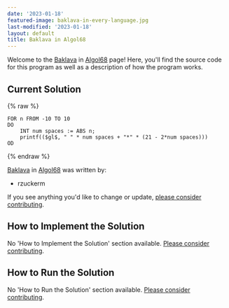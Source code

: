 ```yaml
---
date: '2023-01-18'
featured-image: baklava-in-every-language.jpg
last-modified: '2023-01-18'
layout: default
title: Baklava in Algol68
---
```


Welcome to the [Baklava](https://sampleprograms.io/projects/baklava) in [Algol68](https://sampleprograms.io/languages/algol68) page! Here, you'll find the source code for this program as well as a description of how the program works.

## Current Solution

{% raw %}

```algol68
FOR n FROM -10 TO 10
DO
    INT num spaces := ABS n;
    printf(($gl$, " " * num spaces + "*" * (21 - 2*num spaces)))
OD
```

{% endraw %}

[Baklava](https://sampleprograms.io/projects/baklava) in [Algol68](https://sampleprograms.io/languages/algol68) was written by:

- rzuckerm

If you see anything you'd like to change or update, [please consider contributing](https://github.com/TheRenegadeCoder/sample-programs).

## How to Implement the Solution

No 'How to Implement the Solution' section available. [Please consider contributing](https://github.com/TheRenegadeCoder/sample-programs-website).

## How to Run the Solution

No 'How to Run the Solution' section available. [Please consider contributing](https://github.com/TheRenegadeCoder/sample-programs-website).
